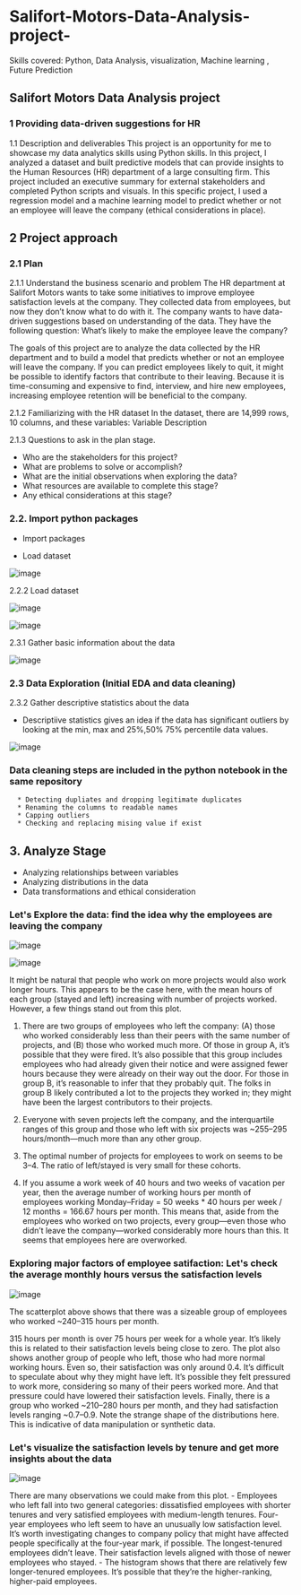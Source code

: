 # Salifort-Motors-Data-Analysis-project-
Skills covered: Python, Data Analysis, visualization, Machine learning , Future Prediction 
## Salifort Motors Data Analysis project 

### 1 Providing data-driven suggestions for HR 
1.1 Description and deliverables 
This project is an opportunity for me to showcase my data analytics skills using Python skills. In this project, I analyzed a dataset and built predictive models that can provide insights to the Human Resources (HR) department of a large consulting firm. 
This project included an executive summary for external stakeholders and completed Python scripts and visuals. In this specific project, I used a regression model and a machine learning model to predict whether or not an employee will leave the company (ethical considerations in place). 

## 2 Project approach 
### 2.1 Plan 

2.1.1 Understand the business scenario and problem 
The HR department at Salifort Motors wants to take some initiatives to improve employee satisfaction levels at the company. They collected data from employees, but now they don’t know what to do with it. The company wants to have data-driven suggestions based on understanding of the data. They have the following question: What’s likely to make the employee leave the company? 

The goals of this project are to analyze the data collected by the HR department and to build a model that predicts whether or not an employee will leave the company. 
If you can predict employees likely to quit, it might be possible to identify factors that contribute to their leaving. Because it is time-consuming and expensive to find, interview, and hire new employees, increasing employee retention will be beneficial to the company. 

2.1.2 Familiarizing with the HR dataset 
In the dataset, there are 14,999 rows, 10 columns, and these variables: 
Variable Description 

2.1.3 Questions to ask in the plan stage. 
*  Who are the stakeholders for this project? 
*  What are problems to solve or accomplish? 
*  What are the initial observations when exploring the data? 
*  What resources are available to complete this stage? 
*  Any ethical considerations at this stage?

### 2.2. Import python packages  
*  Import packages 

*  Load dataset
  
![image](https://github.com/user-attachments/assets/62398072-ed5d-486e-82ee-110cf3730a2f)


2.2.2 Load dataset

![image](https://github.com/user-attachments/assets/538b8cd7-8947-4fe3-923b-2782d58b20aa)

![image](https://github.com/user-attachments/assets/26a2a41a-7988-4d4d-983c-be5956ac4365)

2.3.1 Gather basic information about the data  

![image](https://github.com/user-attachments/assets/9fe055e9-3162-42ff-9bb0-b6d08454ffcb)

### 2.3 Data Exploration (Initial EDA and data cleaning) 


2.3.2 Gather descriptive statistics about the data 
* Descriptiive statistics gives an idea if the data has significant outliers by looking at the min, max and 25%,50% 75% percentile data values.
   
![image](https://github.com/user-attachments/assets/7fc9049a-4014-4241-9c40-980a0b57ba45)

  ### Data cleaning steps are included in the python notebook in the same repository 
      * Detecting dupliates and dropping legitimate duplicates
      * Renaming the columns to readable names
      * Capping outliers
      * Checking and replacing mising value if exist
        
## 3.  Analyze Stage 

* Analyzing relationships between variables
* Analyzing distributions in the data
* Data transformations and ethical consideration

### Let's Explore the data: find the idea why the employees are leaving the company

![image](https://github.com/user-attachments/assets/d61b96fd-8a93-40ee-8524-51b63ac4dc7d)


![image](https://github.com/user-attachments/assets/30f8f9ea-0c91-4a99-a66c-08a55df8dd44)

It might be natural that people who work on more projects would also work longer hours. This appears to be the case here, with the mean hours of each group (stayed and left) increasing with number of projects worked. However, a few things stand out from this plot. 
1. There are two groups of employees who left the company: (A) those who worked considerably less than their peers with the same number of projects, and (B) those who worked much more. Of those in group A, it’s possible that they were fired. It’s also possible that this group includes employees who had already given their notice and were assigned fewer hours because they were already on their way out the door. For those in group B, it’s reasonable to infer that they probably quit. The folks in group B likely contributed a lot to the projects they worked in; they might have been the largest contributors to their projects.
   
3. Everyone with seven projects left the company, and the interquartile ranges of this group and those who left with six projects was ~255–295 hours/month—much more than any other group. 
4. The optimal number of projects for employees to work on seems to be 3–4. The ratio of left/stayed is very small for these cohorts. 
5. If you assume a work week of 40 hours and two weeks of vacation per year, then the average number of working hours per month of employees working Monday–Friday = 50 weeks * 40 hours per week / 12 months = 166.67 hours per month. This means that, aside from the employees who worked on two projects, every group—even those who didn’t leave the company—worked considerably more hours than this. It seems that employees here are overworked. 

### Exploring major factors of employee satifaction: Let's check the average monthly hours versus the satisfaction levels

  ![image](https://github.com/user-attachments/assets/0de3ec20-b2a2-4987-96d5-8bd638f3af10)
  
The scatterplot above shows that there was a sizeable group of employees who worked ~240–315 hours per month.

315 hours per month is over 75 hours per week for a whole year. It’s likely this is related to their satisfaction levels being close to zero. 
The plot also shows another group of people who left, those who had more normal working hours. Even so, their satisfaction was only around 0.4.
It’s difficult to speculate about why they might have left. It’s possible they felt pressured to work more, considering so many of their peers worked more.
And that pressure could have lowered their satisfaction levels. 
Finally, there is a group who worked ~210–280 hours per month, and they had satisfaction levels ranging ~0.7–0.9. 
Note the strange shape of the distributions here. This is indicative of data manipulation or synthetic data. 

###  Let's visualize the satisfaction levels by tenure and get more insights about the data

![image](https://github.com/user-attachments/assets/89ea9f63-9edb-4cd0-a25a-858e5e4a1b5e)

There are many observations we could make from this plot. - Employees who left fall into two general categories: dissatisfied employees with shorter tenures and very satisfied employees with medium-length tenures. 
Four-year employees who left seem to have an unusually low satisfaction level. It’s worth investigating changes to company policy that might have affected people specifically at the four-year mark, if possible. 
The longest-tenured employees didn’t leave. Their satisfaction levels aligned with those of newer employees who stayed. - The histogram shows that there are relatively few longer-tenured employees. It’s possible that they’re the higher-ranking, higher-paid employees. 



  


